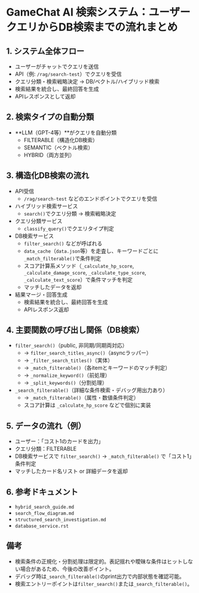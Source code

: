 # GameChat AI 検索システム：ユーザークエリからDB検索までの流れまとめ

## 1. システム全体フロー
- ユーザーがチャットでクエリを送信
- API（例: `/rag/search-test`）でクエリを受信
- クエリ分類・検索戦略決定 → DB/ベクトル/ハイブリッド検索
- 検索結果を統合し、最終回答を生成
- APIレスポンスとして返却

## 2. 検索タイプの自動分類
- **LLM（GPT-4等）**がクエリを自動分類
    - FILTERABLE（構造化DB検索）
    - SEMANTIC（ベクトル検索）
    - HYBRID（両方並列）

## 3. 構造化DB検索の流れ
- API受信
    - `/rag/search-test` などのエンドポイントでクエリを受信
- ハイブリッド検索サービス
    - `search()`でクエリ分類 → 検索戦略決定
- クエリ分類サービス
    - `classify_query()`でクエリタイプ判定
- DB検索サービス
    - `filter_search()` などが呼ばれる
    - `data_cache`（`data.json`等）を走査し、キーワードごとに`_match_filterable()`で条件判定
    - スコア計算系メソッド（`_calculate_hp_score`, `_calculate_damage_score`, `_calculate_type_score`, `_calculate_text_score`）で条件マッチを判定
    - マッチしたデータを返却
- 結果マージ・回答生成
    - 検索結果を統合し、最終回答を生成
    - APIレスポンス返却

## 4. 主要関数の呼び出し関係（DB検索）
- `filter_search()`（public, 非同期/同期両対応）
    - → `filter_search_titles_async()`（asyncラッパー）
    - → `_filter_search_titles()`（実体）
    - → `_match_filterable()`（各itemとキーワードのマッチ判定）
    - → `_normalize_keyword()`（前処理）
    - → `_split_keywords()`（分割処理）
- `_search_filterable()`（詳細な条件検索・デバッグ用出力あり）
    - → `_match_filterable()`（属性・数値条件判定）
    - スコア計算は `_calculate_hp_score` などで個別に実装

## 5. データの流れ（例）
- ユーザー：「コスト1のカードを出力」
- クエリ分類：FILTERABLE
- DB検索サービスで `filter_search()` → `_match_filterable()` で「コスト1」条件判定
- マッチしたカード名リスト or 詳細データを返却

## 6. 参考ドキュメント
- `hybrid_search_guide.md`
- `search_flow_diagram.md`
- `structured_search_investigation.md`
- `database_service.rst`

## 備考
- 検索条件の正規化・分割処理は限定的。表記揺れや曖昧な条件はヒットしない場合があるため、今後の改善ポイント。
- デバッグ時は`_search_filterable()`のprint出力で内部状態を確認可能。
- 検索エントリーポイントは`filter_search()`または`_search_filterable()`。
